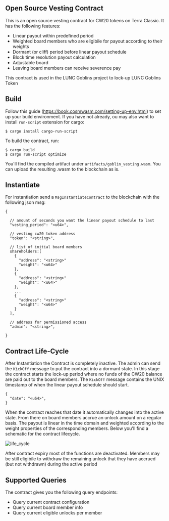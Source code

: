## Open Source Vesting Contract

This is an open source vesting contract for CW20 tokens on Terra Classic. It has the following features:

- Linear payout within predefined period
- Weighted board members who are eligibile for payout according to their weights
- Dormant (or cliff) period before linear payout schedule
- Block time resolution payout calculation
- Adjustable board
- Leaving board members can receive severence pay

This contract is used in the LUNC Goblins project to lock-up LUNC Goblins Token

## Build

Follow this guide (https://book.cosmwasm.com/setting-up-env.html) to set up your build environment. If you have not already, ou may also want to install `run-script` extension for cargo:

```
$ cargo install cargo-run-script
```

To build the contract, run:

```
$ cargo build
$ cargo run-script optimize
```

You'll find the compiled artifact under `artifacts/goblin_vesting.wasm`. You can upload the resulting .wasm to the blockchain as is.

## Instantiate

For instantiation send a `MsgInstantiateContract` to the blockchain with the following json msg:

``` 
{

  // amount of seconds you want the linear payout schedule to last
  "vesting_period": "<u64>",

  // vesting cw20 token address
  "token": "<string>",

  // list of initial board members
  shareholders:[
    {
      "address": "<string>"
      "weight": "<u64>"
    },
    {
      "address": "<string>"
      "weight": "<u64>"
    },
    ...
    {
      "address": "<string>"
      "weight": "<u64>"
    }
  ],

  // address for permissioned access
  "admin": "<string>",

}
```

## Contract Life-Cycle

After Instantiation the Contract is completely inactive. The admin can send the `KickOff` message to put the contract into a dormant state. In this stage the contract starts the lock-up period where no funds of the CW20 balance are paid out to the board members. The `KickOff` message contains the UNIX timestamp of when the linear payout schedule should start.

```
{
  "date": "<u64>",
}
```

When the contract reaches that date it automatically changes into the active state. From there on board members accrue an unlock amount on a regular basis. The payout is linear in the time domain and weighted according to the weight properties of the corresponding members. Below you'll find a schematic for the contract lifecycle.

![life_cycle](https://github.com/luncgoblins/goblin-vesting/assets/29800180/70746115-06c6-449d-a73b-afd07453fbc1)

After contract expiry most of the functions are deactivated. Members may be still eligibile to withdraw the remaining unlock that they have accrued (but not withdrawn) during the active period

## Supported Queries

The contract gives you the following query endpoints:

  - Query current contract configuration
  - Query current board member info
  - Query current eligible unlocks per member
